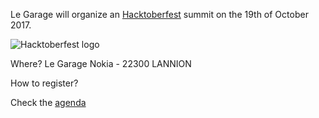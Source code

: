 Le Garage will organize an [Hacktoberfest](https://hacktoberfest.digitalocean.com/) summit on the 19th of October 2017.

![Hacktoberfest logo](https://hacktoberfest.digitalocean.com/assets/hacktoberfest-2017-social-card-894a0558dba205f7142f3130c06823d72427a9d751d0f8c7db8a0079397178aa.jpg)

Where? 
Le Garage 
Nokia - 22300 LANNION

How to register?

Check the [agenda](./agenda)

